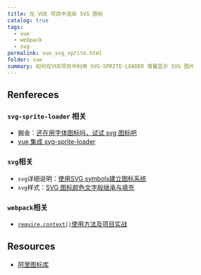 ```yaml
---
title: 在 VUE 项目中渲染 SVG 图标
catalog: true
tags: 
  - vue
  - webpack
  - svg
permalink: vue_svg_sprite.html
folder: vue
summary: 如何在VUE项目中利用 SVG-SPRITE-LOADER 增量显示 SVG 图片
---
```


## Renfereces

### `svg-sprite-loader` 相关

- 掘金：<a target="_blank" href="https://juejin.cn/post/6844904162442870792">还在用字体图标吗，试试 svg 图标吧</a>
- <a target="_blank" href="https://segmentfault.com/a/1190000022893908">vue 集成 svg-sprite-loader</a>

### `svg`相关

- `svg`详细说明：<a target="_blank" href="https://www.w3cplus.com/svg/how-to-create-an-icon-system-using-svg-symbols.html">使用SVG symbols建立图标系统</a>
- `svg`样式：<a target="_blank" href="https://www.zhangxinxu.com/wordpress/2014/07/svg-sprites-fill-color-currentcolor/">SVG 图标颜色文字般继承与填充</a>

### `webpack`相关

- <a target="_blank" href="https://juejin.cn/post/6844903841700249608" >`require.context()`使用方法及项目实战</a>

## Resources

- <a target="_blank" href="https://www.iconfont.cn/">阿里图标库</a>


